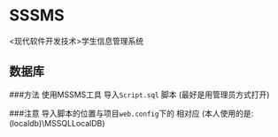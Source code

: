 # SSSMS
<现代软件开发技术>学生信息管理系统


## 数据库

###方法
使用MSSMS工具 导入`Script.sql` 脚本 (最好是用管理员方式打开)

###注意
导入脚本的位置与项目`web.config`下的<connectionStrings> 相对应
(本人使用的是:(localdb)\MSSQLLocalDB)
